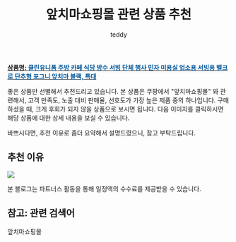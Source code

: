 ﻿---
layout: post
title:  "앞치마쇼핑몰 관련 상품 추천"
author: teddy
categories: [ 가구/인테리어 ]
tags: [앞치마쇼핑몰]
image: https://static.coupangcdn.com/image/vendor_inventory/d51a/1d8895789dd4e9f5d4e86b0fb8e60f1ad2885d3114dac675bfd325644e7b.JPG 
description: "쿠팡에서 앞치마쇼핑몰 관련 상품으로 가장 고객 선호도가 높은 제품 중 하나입니다."
---

<a href="https://link.coupang.com/re/AFFSDP?lptag=AF3256674&pageKey=5973714161&itemId=10736637683&vendorItemId=78017223055&traceid=V0-153-3c54cbcc20b3d713"><b>상품명: <font color='#01579B'>클린유니폼 주방 카페 식당 방수 서빙 단체 행사 민자 미용실 업소용 서빙용 벨크로 단추형 포그니 앞치마 블랙, 특대</font></b></a>

좋은 상품만 선별해서 추천드리고 있습니다.
본 상품은 쿠팡에서 "앞치마쇼핑몰" 와 관련해서, 고객 만족도, 노출 대비 판매율, 선호도가 가장 높은 제품 중의 하나입니다.
구매하셨을 때, 크게 후회가 되지 않을 상품으로 보시면 됩니다. 
다음 이미지를 클릭하시면 해당 상품에 대한 상세 내용을 보실 수 있습니다.

바쁘시다면, 추천 이유로 좀더 요약해서 설명드렸으니, 참고 부탁드립니다.

## 추천 이유 

<a href="https://link.coupang.com/re/AFFSDP?lptag=AF3256674&pageKey=5973714161&itemId=10736637683&vendorItemId=78017223055&traceid=V0-153-3c54cbcc20b3d713"><img src="https://thumbnail7.coupangcdn.com/thumbnails/remote/q89/image/vendor_inventory/7da0/6212a91e81372fee14e3daded30dd49717a6091ba2b1fd303932211e2c07.jpg"></a> 

본 블로그는 파트너스 활동을 통해 일정액의 수수료를 제공받을 수 있습니다.

## 참고: 관련 검색어    
앞치마쇼핑몰